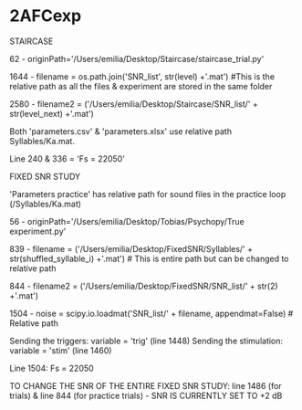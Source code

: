 # 2AFCexp

STAIRCASE 

62 - originPath='/Users/emilia/Desktop/Staircase/staircase_trial.py'

1644 - filename = os.path.join('SNR_list', str(level) +'.mat') #This is the relative path as all the files & experiment are stored in the same folder

2580 - filename2 = ('/Users/emilia/Desktop/Staircase/SNR_list/' + str(level_next) +'.mat')

Both 'parameters.csv' & 'parameters.xlsx' use relative path Syllables/Ka.mat.

Line 240 & 336 = 'Fs = 22050'



FIXED SNR STUDY 

'Parameters practice' has relative path for sound files in the practice loop (/Syllables/Ka.mat)

56 - originPath='/Users/emilia/Desktop/Tobias/Psychopy/True experiment.py'

839 - filename = ('/Users/emilia/Desktop/FixedSNR/Syllables/' + str(shuffled_syllable_i) +'.mat') # This is entire path but can be changed to relative path

844 - filename2 = ('/Users/emilia/Desktop/FixedSNR/SNR_list/' + str(2) +'.mat')

1504 - noise = scipy.io.loadmat('SNR_list/' + filename, appendmat=False) # Relative path 

Sending the triggers: variable = 'trig' (line 1448)
Sending the stimulation: variable = 'stim' (line 1460)

Line 1504: Fs = 22050 

TO CHANGE THE SNR OF THE ENTIRE FIXED SNR STUDY: line 1486 (for trials) & line 844 (for practice trials) - SNR IS CURRENTLY SET TO +2 dB
